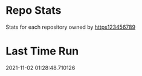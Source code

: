 
# Repo Stats

Stats for each repository owned by [https123456789](<https://github.com/https123456789>)
# Last Time Run
2021-11-02 01:28:48.710126